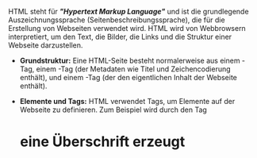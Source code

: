 
HTML steht für ***"Hypertext Markup Language"*** und ist die grundlegende Auszeichnungssprache (Seitenbeschreibungssprache), die für die Erstellung von Webseiten verwendet wird. HTML wird von Webbrowsern interpretiert, um den Text, die Bilder, die Links und die Struktur einer Webseite darzustellen.

 - **Grundstruktur:**
		 Eine HTML-Seite besteht normalerweise aus einem <html>-Tag, einem <head>-Tag (der Metadaten wie Titel und Zeichencodierung enthält), und einem <body>-Tag (der den eigentlichen Inhalt der Webseite enthält).

 - **Elemente und Tags:**
		 HTML verwendet Tags, um Elemente auf der Webseite zu definieren. Zum Beispiel wird durch den Tag <h1> eine Überschrift erzeugt
